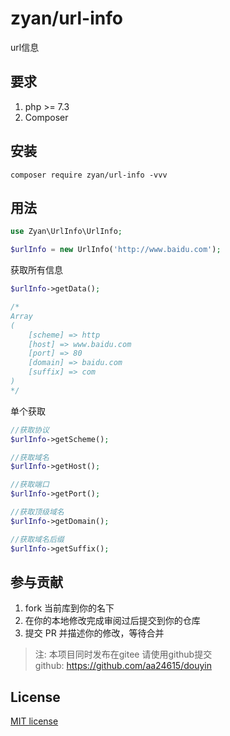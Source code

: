 

# zyan/url-info

url信息


## 要求

1. php >= 7.3
2. Composer

## 安装

```shell
composer require zyan/url-info -vvv
```
## 用法

```php
use Zyan\UrlInfo\UrlInfo;

$urlInfo = new UrlInfo('http://www.baidu.com');
```

获取所有信息

```php
$urlInfo->getData();

/*
Array
(
    [scheme] => http
    [host] => www.baidu.com
    [port] => 80
    [domain] => baidu.com
    [suffix] => com
)
*/
```

单个获取

```php
//获取协议
$urlInfo->getScheme();

//获取域名
$urlInfo->getHost();

//获取端口
$urlInfo->getPort();

//获取顶级域名
$urlInfo->getDomain();

//获取域名后缀
$urlInfo->getSuffix();

```

## 参与贡献

1. fork 当前库到你的名下
3. 在你的本地修改完成审阅过后提交到你的仓库
4. 提交 PR 并描述你的修改，等待合并
> 注: 本项目同时发布在gitee 请使用github提交      
> github: https://github.com/aa24615/douyin

## License

[MIT license](https://opensource.org/licenses/MIT)

